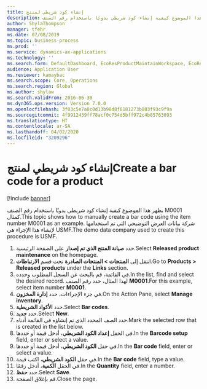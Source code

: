 ```yaml
---
title: إنشاء كود شريطي لمنتج
description: يظهر هذا الموضوع كيفية إنشاء كود شريطي يدويًا باستخدام رقم الصنف M0001 كمثال.
author: ShylaThompson
manager: tfehr
ms.date: 07/08/2019
ms.topic: business-process
ms.prod: ''
ms.service: dynamics-ax-applications
ms.technology: ''
ms.search.form: DefaultDashboard, EcoResProductMaintainWorkspace, EcoResProductOpenCasesFormPart, EcoResProductDetailsExtended, InventItemBarcode, InventItemBarcodeLookup
audience: Application User
ms.reviewer: kamaybac
ms.search.scope: Core, Operations
ms.search.region: Global
ms.author: shylaw
ms.search.validFrom: 2016-06-30
ms.dyn365.ops.version: Version 7.0.0
ms.openlocfilehash: 3f03c5e7a0c0d13b98d8f6181273b803f93c9f9a
ms.sourcegitcommit: 4f9912439ff78acf0c754d5bff972c4b85763093
ms.translationtype: HT
ms.contentlocale: ar-SA
ms.lasthandoff: 04/02/2020
ms.locfileid: "3209296"
---
```

# <a name="create-a-bar-code-for-a-product"></a><span data-ttu-id="8c065-103">إنشاء كود شريطي لمنتج</span><span class="sxs-lookup"><span data-stu-id="8c065-103">Create a bar code for a product</span></span>

[!include [banner](../../includes/banner.md)]

<span data-ttu-id="8c065-104">يظهر هذا الموضوع كيفية إنشاء كود شريطي يدويًا باستخدام رقم الصنف M0001 كمثال.</span><span class="sxs-lookup"><span data-stu-id="8c065-104">This topic shows how to manually create a bar code using the item number M0001 as an example.</span></span> <span data-ttu-id="8c065-105">شركة بيانات العرض التوضيحي التي تم استخدامها لإنشاء هذا الإجراء هي USMF.</span><span class="sxs-lookup"><span data-stu-id="8c065-105">The demo data company used to create this procedure is USMF.</span></span>

1. <span data-ttu-id="8c065-106">حدد **صيانة المنتج الذي تم إصدار** على الصفحة الرئيسية.</span><span class="sxs-lookup"><span data-stu-id="8c065-106">Select **Released product maintenance** on the homepage.</span></span>
2. <span data-ttu-id="8c065-107">انتقل إلى **المنتجات > المنتجات الصادرة‬** تحت قسم **الارتباطات**.</span><span class="sxs-lookup"><span data-stu-id="8c065-107">Go to **Products > Released products** under the **Links** section.</span></span>
3. <span data-ttu-id="8c065-108">في القائمة، قم بالبحث عن السجل المطلوب وحدده.</span><span class="sxs-lookup"><span data-stu-id="8c065-108">In the list, find and select the desired record.</span></span> <span data-ttu-id="8c065-109">لهذا المثال، حدد رقم الصنف **M0001**.</span><span class="sxs-lookup"><span data-stu-id="8c065-109">For this example, select item number **M0001**.</span></span>
4. <span data-ttu-id="8c065-110">في جزء الإجراءات‬، حدد **إدارة المخزون**.</span><span class="sxs-lookup"><span data-stu-id="8c065-110">On the Action Pane, select **Manage inventory**.</span></span>
5. <span data-ttu-id="8c065-111">حدد **الأكواد الشريطية‬**.</span><span class="sxs-lookup"><span data-stu-id="8c065-111">Select **Bar codes**.</span></span>
6. <span data-ttu-id="8c065-112">حدد **جديد**.</span><span class="sxs-lookup"><span data-stu-id="8c065-112">Select **New**.</span></span>
7. <span data-ttu-id="8c065-113">حدد الصف المحدد الذي تم إنشاؤه في القائمة أدناه.</span><span class="sxs-lookup"><span data-stu-id="8c065-113">Mark the selected row that is created in the list below.</span></span>
8. <span data-ttu-id="8c065-114">في الحقل **إعداد الكود الشريطي**، أدخل قيمة أو حددها.</span><span class="sxs-lookup"><span data-stu-id="8c065-114">In the **Barcode setup** field, enter or select a value.</span></span>
9. <span data-ttu-id="8c065-115">في حقل **الكود الشريطي‬**، أدخل قيمة أو حددها.</span><span class="sxs-lookup"><span data-stu-id="8c065-115">In the **Bar code** field, enter or select a value.</span></span>
10. <span data-ttu-id="8c065-116">في حقل **الكود الشريطي‬**، اكتب قيمة.</span><span class="sxs-lookup"><span data-stu-id="8c065-116">In the **Bar code** field, type a value.</span></span>  
11. <span data-ttu-id="8c065-117">في الحقل **الكمية**، أدخل رقمًا.</span><span class="sxs-lookup"><span data-stu-id="8c065-117">In the **Quantity** field, enter a number.</span></span>
12. <span data-ttu-id="8c065-118">حدد **حفظ**.</span><span class="sxs-lookup"><span data-stu-id="8c065-118">Select **Save**.</span></span>
13. <span data-ttu-id="8c065-119">قم بإغلاق الصفحة.</span><span class="sxs-lookup"><span data-stu-id="8c065-119">Close the page.</span></span> 

